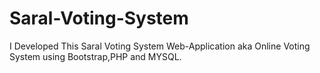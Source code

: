 # Saral-Voting-System
I Developed This Saral Voting System Web-Application aka Online Voting System using Bootstrap,PHP and MYSQL.

